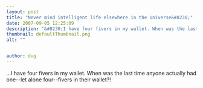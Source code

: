 ```yaml
---
layout: post
title: "Never mind intelligent life elsewhere in the Universe&#8230;"
date: 2007-09-05 12:25:09
description: "&#8230;I have four fivers in my wallet. When was the last time anyone actually had one&#8212;let alone four&#8212;fivers in their wallet?!&#8230;"
thumbnail: defaultThumbnail.png
alt: ""


author: dug
---
```


<p>...I have four fivers in my wallet. When was the last time anyone actually had one--let alone four--fivers in their wallet?!</p>
